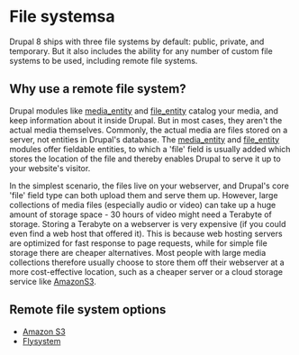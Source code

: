 # File systemsa

Drupal 8 ships with three file systems by default: public, private, and temporary. But it also includes the ability for any number of custom file systems to be used, including remote file systems.

## Why use a remote file system?

Drupal modules like [media_entity](https://www.drupal.org/project/media_entity) and [file_entity](https://www.drupal.org/project/file_entity) catalog your media, and keep information about it inside Drupal. But in most cases, they aren't the actual media themselves. Commonly, the actual media are files stored on a server, not entities in Drupal's database. The [media_entity](https://www.drupal.org/project/media_entity) and [file_entity](https://www.drupal.org/project/file_entity) modules offer fieldable entities, to which a 'file' field is usually added which stores the location of the file and thereby enables Drupal to serve it up to your website's visitor.

In the simplest scenario, the files live on your webserver, and Drupal's core 'file' field type can both upload them and serve them up. However, large collections of media files (especially audio or video) can take up a huge amount of storage space - 30 hours of video might need a Terabyte of storage. Storing a Terabyte on a webserver is very expensive (if you could even find a web host that offered it). This is because web hosting servers are optimized for fast response to page requests, while for simple file storage there are cheaper alternatives. Most people with large media collections therefore usually choose to store them off their webserver at a more cost-effective location, such as a cheaper server or a cloud storage service like [AmazonS3](https://aws.amazon.com/s3/).

## Remote file system options
* [Amazon S3](https://aws.amazon.com/s3/)
* [Flysystem](../modules/flysystem/README.md)
